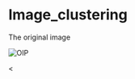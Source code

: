 # Image_clustering
<div>
  The original image
  
  ![OIP](https://github.com/kishore-FDI/Image_clustering/assets/147427164/659408b7-f119-4e37-91b7-245a3826ae69)


</div>
<
